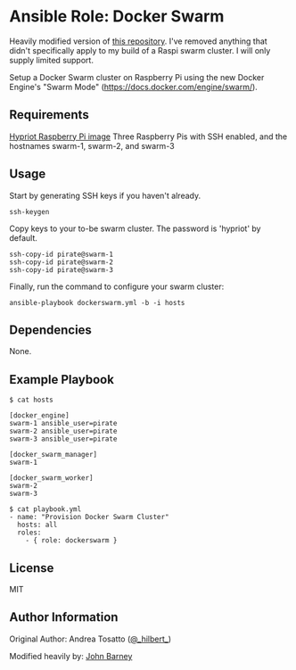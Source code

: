 Ansible Role: Docker Swarm
==========================

Heavily modified version of [this repository](https://github.com/atosatto/ansible-dockerswarm). I've removed anything that didn't
specifically apply to my build of a Raspi swarm cluster. I will only supply
limited support.

Setup a Docker Swarm cluster on Raspberry Pi
using the new Docker Engine's "Swarm Mode" (https://docs.docker.com/engine/swarm/).

Requirements
------------

[Hypriot Raspberry Pi image](https://blog.hypriot.com/)
Three Raspberry Pis with SSH enabled, and the hostnames swarm-1, swarm-2, and swarm-3


Usage
-----

Start by generating SSH keys if you haven't already.

    ssh-keygen

Copy keys to your to-be swarm cluster. The password is 'hypriot' by default.

    ssh-copy-id pirate@swarm-1
    ssh-copy-id pirate@swarm-2
    ssh-copy-id pirate@swarm-3

Finally, run the command to configure your swarm cluster:

    ansible-playbook dockerswarm.yml -b -i hosts

Dependencies
------------

None.

Example Playbook
----------------

    $ cat hosts

    [docker_engine]
    swarm-1 ansible_user=pirate
    swarm-2 ansible_user=pirate
    swarm-3 ansible_user=pirate

    [docker_swarm_manager]
    swarm-1

    [docker_swarm_worker]
    swarm-2
    swarm-3

    $ cat playbook.yml
    - name: "Provision Docker Swarm Cluster"
      hosts: all
      roles:
        - { role: dockerswarm }

License
-------

MIT

Author Information
------------------

Original Author:
Andrea Tosatto ([@\_hilbert\_](https://twitter.com/_hilbert_))

Modified heavily by:
[John Barney](https://github.com/johnbarney)
